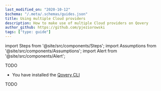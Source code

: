 ```yaml
---
last_modified_on: "2020-10-12"
$schema: "/.meta/.schemas/guides.json"
title: Using multiple Cloud providers
description: How to make use of multiple Cloud providers on Qovery
author_github: https://github.com/pjeziorowski
tags: ["type: guide"]
---
```

import Steps from '@site/src/components/Steps';
import Assumptions from '@site/src/components/Assumptions';
import Alert from '@site/src/components/Alert';

TODO

<Assumptions>

* You have installed the [Qovery CLI][guides.deploy-your-first-application]

</Assumptions>

TODO


[guides.deploy-your-first-application]: /guides/getting-started/deploy-your-first-application/
